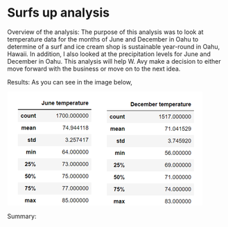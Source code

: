 # Surfs up analysis

Overview of the analysis:
The purpose of this analysis was to look at temperature data for the months of June and December in Oahu to determine of a surf and ice cream shop is sustainable year-round in Oahu, Hawaii.  In addition, I also looked at the precipitation levels for June and December in Oahu.  This analysis will help W. Avy make a decision to either move forward with the business or move on to the next idea.

Results:
As you can see in the image below, 

![](/Temperature_Image.png)

Summary:

